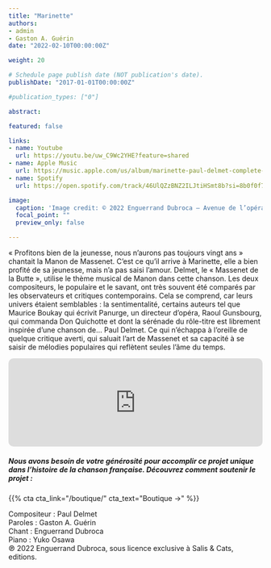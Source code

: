 ```yaml
---
title: "Marinette"
authors:
- admin
- Gaston A. Guérin
date: "2022-02-10T00:00:00Z"

weight: 20

# Schedule page publish date (NOT publication's date).
publishDate: "2017-01-01T00:00:00Z"

#publication_types: ["0"]

abstract: 

featured: false

links:
- name: Youtube
  url: https://youtu.be/uw_C9Wc2YHE?feature=shared
- name: Apple Music
  url: https://music.apple.com/us/album/marinette-paul-delmet-complete-songs/1607112439?i=1607112834
- name: Spotify
  url: https://open.spotify.com/track/46UlQZzBNZ2ILJtiHSmt8b?si=8b0f0f7d3de64fb5

image:
  caption: 'Image credit: © 2022 Enguerrand Dubroca – Avenue de l’opéra, éditions M.C. / Collection Dubroca'
  focal_point: ""
  preview_only: false

---
```


« Profitons bien de la jeunesse, nous n’aurons pas toujours vingt ans » chantait la Manon de Massenet. C’est ce qu’il arrive à Marinette, elle a bien profité de sa jeunesse, mais n’a pas saisi l’amour. Delmet, le « Massenet de la Butte », utilise le thème musical de Manon dans cette chanson. Les deux compositeurs, le populaire et le savant, ont très souvent été comparés par les observateurs et critiques contemporains. Cela se comprend, car leurs univers étaient semblables : la sentimentalité, certains auteurs tel que Maurice Boukay qui écrivit Panurge, un directeur d’opéra, Raoul Gunsbourg, qui commanda Don Quichotte et dont la sérénade du rôle-titre est librement inspirée d’une chanson de… Paul Delmet. Ce qui n’échappa à l’oreille de quelque critique averti, qui saluait l’art de Massenet et sa capacité à se saisir de mélodies populaires qui reflètent seules l’âme du temps.


<iframe allow="autoplay *; encrypted-media *; fullscreen *; clipboard-write" frameborder="0" height="175" style="width:100%;max-width:720px;overflow:hidden;border-radius:10px;" sandbox="allow-forms allow-popups allow-same-origin allow-scripts allow-storage-access-by-user-activation allow-top-navigation-by-user-activation" src="https://embed.music.apple.com/us/album/marinette-paul-delmet-complete-songs/1607112439?i=1607112834"></iframe>

##### Nous avons besoin de votre générosité pour accomplir ce projet unique dans l’histoire de la chanson française. Découvrez comment soutenir le projet :
{{% cta cta_link="/boutique/" cta_text="Boutique →" %}}

<p>Compositeur : Paul Delmet <br>
Paroles : Gaston A. Guérin<br>
Chant : Enguerrand Dubroca<br>
Piano : Yuko Osawa<br>
℗ 2022 Enguerrand Dubroca, sous licence exclusive à Salis & Cats, editions.</p>


